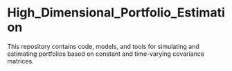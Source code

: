 # High_Dimensional_Portfolio_Estimation
This repository contains code, models, and tools for simulating and estimating portfolios based on constant and time-varying covariance matrices. 

